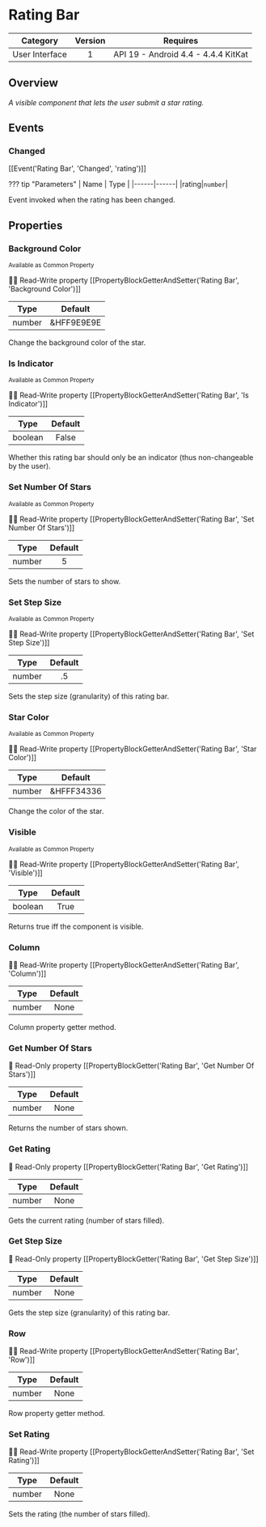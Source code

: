 # Rating Bar

| Category | Version | Requires |
|:--------:|:-------:|:--------:|
|User Interface|1|API 19 - Android 4.4 - 4.4.4 KitKat|

## Overview

_A visible component that lets the user submit a star rating._

## Events

### Changed

[[Event('Rating Bar', 'Changed', 'rating')]]

??? tip "Parameters"
    | Name | Type |
    |------|------|
    |rating|`number`|


Event invoked when the rating has been changed.

## Properties

### Background Color

<small>Available as Common Property</small>

:eyes::pencil: Read-Write property
[[PropertyBlockGetterAndSetter('Rating Bar', 'Background Color')]]

| Type | Default |
|:----:|:-------:|
|number|&HFF9E9E9E|

Change the background color of the star.

### Is Indicator

<small>Available as Common Property</small>

:eyes::pencil: Read-Write property
[[PropertyBlockGetterAndSetter('Rating Bar', 'Is Indicator')]]

| Type | Default |
|:----:|:-------:|
|boolean|False|

Whether this rating bar should only be an indicator (thus non-changeable by the user).

### Set Number Of Stars

<small>Available as Common Property</small>

:eyes::pencil: Read-Write property
[[PropertyBlockGetterAndSetter('Rating Bar', 'Set Number Of Stars')]]

| Type | Default |
|:----:|:-------:|
|number|5|

Sets the number of stars to show.

### Set Step Size

<small>Available as Common Property</small>

:eyes::pencil: Read-Write property
[[PropertyBlockGetterAndSetter('Rating Bar', 'Set Step Size')]]

| Type | Default |
|:----:|:-------:|
|number|.5|

Sets the step size (granularity) of this rating bar.

### Star Color

<small>Available as Common Property</small>

:eyes::pencil: Read-Write property
[[PropertyBlockGetterAndSetter('Rating Bar', 'Star Color')]]

| Type | Default |
|:----:|:-------:|
|number|&HFFF34336|

Change the color of the star.

### Visible

<small>Available as Common Property</small>

:eyes::pencil: Read-Write property
[[PropertyBlockGetterAndSetter('Rating Bar', 'Visible')]]

| Type | Default |
|:----:|:-------:|
|boolean|True|

Returns true iff the component is visible.

### Column



:eyes::pencil: Read-Write property
[[PropertyBlockGetterAndSetter('Rating Bar', 'Column')]]

| Type | Default |
|:----:|:-------:|
|number|None|

Column property getter method.

### Get Number Of Stars



:eyes: Read-Only property
[[PropertyBlockGetter('Rating Bar', 'Get Number Of Stars')]]

| Type | Default |
|:----:|:-------:|
|number|None|

Returns the number of stars shown.

### Get Rating



:eyes: Read-Only property
[[PropertyBlockGetter('Rating Bar', 'Get Rating')]]

| Type | Default |
|:----:|:-------:|
|number|None|

Gets the current rating (number of stars filled).

### Get Step Size



:eyes: Read-Only property
[[PropertyBlockGetter('Rating Bar', 'Get Step Size')]]

| Type | Default |
|:----:|:-------:|
|number|None|

Gets the step size (granularity) of this rating bar.

### Row



:eyes::pencil: Read-Write property
[[PropertyBlockGetterAndSetter('Rating Bar', 'Row')]]

| Type | Default |
|:----:|:-------:|
|number|None|

Row property getter method.

### Set Rating



:eyes::pencil: Read-Write property
[[PropertyBlockGetterAndSetter('Rating Bar', 'Set Rating')]]

| Type | Default |
|:----:|:-------:|
|number|None|

Sets the rating (the number of stars filled).